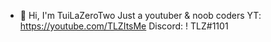 - 👋 Hi, I'm TuiLaZeroTwo
Just a youtuber & noob coders
YT: https://youtube.com/TLZItsMe
Discord: ! TLZ#1101
